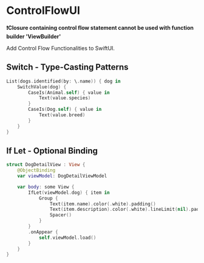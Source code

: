 # ControlFlowUI

**❗Closure containing control flow statement cannot be used with function builder 'ViewBuilder'**

Add Control Flow Functionalities to SwiftUI.

## Switch - Type-Casting Patterns

```swift
List(dogs.identified(by: \.name)) { dog in
    SwitchValue(dog) {
        CaseIs(Animal.self) { value in
            Text(value.species)
        }
        CaseIs(Dog.self) { value in
            Text(value.breed)
        }
    }
}
```

## If Let - Optional Binding

```swift
struct DogDetailView : View {
    @ObjectBinding
    var viewModel: DogDetailViewModel

    var body: some View {
        IfLet(viewModel.dog) { item in
            Group {
                Text(item.name).color(.white).padding()
                Text(item.description).color(.white).lineLimit(nil).padding()
                Spacer()
            }
        }
        .onAppear {
            self.viewModel.load()
        }
    }
}
```
